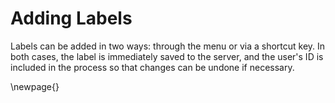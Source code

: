 

# Adding Labels

Labels can be added in two ways: through the menu or via a shortcut key. In both cases, the label is immediately saved to the server, and the user's ID is included in the process so that changes can be undone if necessary.



\newpage{}
